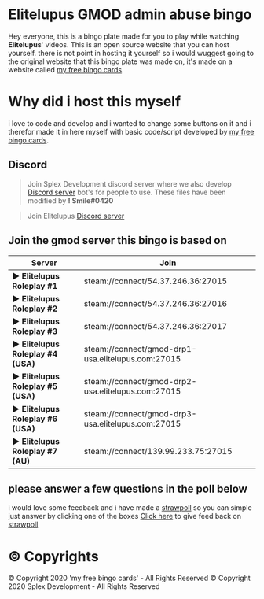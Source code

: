 # Elitelupus GMOD admin abuse bingo

Hey everyone, this is a bingo plate made for you to play while watching **Elitelupus**' videos. This is an open source website that you can host yourself. there is not point in hosting it yourself so i would wuggest going to the original website that this bingo plate was made on, it's made on a website called [my free bingo cards](https://myfreebingocards.com/).


# Why did i host this myself

i love to code and develop and i wanted to change some buttons on it and i therefor made it in here myself with basic code/script developed by [my free bingo cards](https://myfreebingocards.com/).

## Discord

>Join Splex Development discord server where we also develop [Discord server](https://discord.gg/FT4DpEG) bot's for people to use.
These files have been modified by **! Smile#0420**

>Join Elitelupus [Discord server](https://discord.gg/elitelupus)

## Join the gmod server this bingo is based on
|     Server           |Join                          |
|----------------|-------------------------------|
|**► Elitelupus Roleplay #1**|steam://connect/54.37.246.36:27015|
|**► Elitelupus Roleplay #2**|steam://connect/54.37.246.36:27016|
|**► Elitelupus Roleplay #3**|steam://connect/54.37.246.36:27017|
|**► Elitelupus Roleplay #4 (USA)**|steam://connect/gmod-drp1-usa.elitelupus.com:27015|
|**► Elitelupus Roleplay #5 (USA)**|steam://connect/gmod-drp2-usa.elitelupus.com:27015|
|**► Elitelupus Roleplay #6 (USA)**|steam://connect/gmod-drp3-usa.elitelupus.com:27015|
|**► Elitelupus Roleplay #7 (AU)**|steam://connect/139.99.233.75:27015|

## please answer a few questions in the poll below
i would love some feedback and i have made a [strawpoll](https://strawpoll.com/xe42yb9s) so you can simple just answer by clicking one of the boxes
[Click here](https://strawpoll.com/xe42yb9s) to give feed back on [strawpoll](https://strawpoll.com/xe42yb9s)

# **© Copyrights** 

© Copyright 2020 'my free bingo cards' - All Rights Reserved
© Copyright 2020 Splex Development - All Rights Reserved
